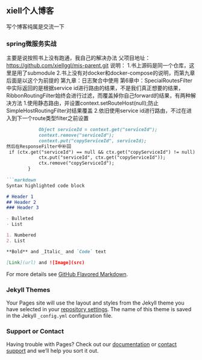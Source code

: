 ## xiell个人博客
写个博客纯属是交流一下

### spring微服务实战
主要是说按照书上没有跑通，我自己的解决办法
父项目地址：https://github.com/xiellggl/mis-parent.git
说明：
1.书上源码是同一个仓库，这里是用了submodule
2.书上没有对docker和docker-compose的说明，而第九章后面是以这个为前提的
第九章：日志聚合中使用
第6章中：SpecialRoutesFilter中实际返回的是根据service id进行路由的结果，不是我们真正想要的结果，RibbonRoutingFilter始终会进行过滤，而覆盖掉你自己forward的结果，有两种解决方法
1.使用静态路由，并设置context.setRouteHost(null);防止SimpleHostRoutingFilter对结果覆盖
2.依旧使用service id进行路由，不过在进入到下一个route类型filter之前设置
```markdown
            Object serviceId = context.get("serviceId");
            context.remove("serviceId");
            context.put("copyServiceId", serviceId);
然后在ResponseFilter中补回
 if (ctx.get("serviceId") == null && ctx.get("copyServiceId") != null) {
            ctx.put("serviceId", ctx.get("copyServiceId"));
            ctx.remove("copyServiceId");
        }
  
```markdown
Syntax highlighted code block

# Header 1
## Header 2
### Header 3

- Bulleted
- List

1. Numbered
2. List

**Bold** and _Italic_ and `Code` text

[Link](url) and ![Image](src)
```

For more details see [GitHub Flavored Markdown](https://guides.github.com/features/mastering-markdown/).

### Jekyll Themes

Your Pages site will use the layout and styles from the Jekyll theme you have selected in your [repository settings](https://github.com/xiellggl/xiellggl.github.io/settings). The name of this theme is saved in the Jekyll `_config.yml` configuration file.

### Support or Contact

Having trouble with Pages? Check out our [documentation](https://help.github.com/categories/github-pages-basics/) or [contact support](https://github.com/contact) and we’ll help you sort it out.
